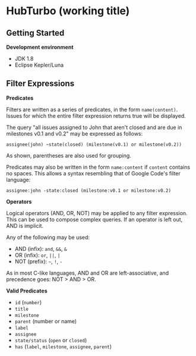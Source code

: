 # HubTurbo (working title)

## Getting Started

**Development environment**

- JDK 1.8
- Eclipse Kepler/Luna

## Filter Expressions

**Predicates**

Filters are written as a series of predicates, in the form `name(content)`. Issues for which the entire filter expression returns true will be displayed.

The query "all issues assigned to John that aren't closed and are due in milestones v0.1 and v0.2" may be expressed as follows:

```
assignee(john) ~state(closed) (milestone(v0.1) or milestone(v0.2))
```

As shown, parentheses are also used for grouping.

Predicates may also be written in the form `name:content` if `content` contains no spaces. This allows a syntax resembling that of Google Code's filter language:

```
assignee:john -state:closed (milestone:v0.1 or milestone:v0.2)
```

**Operators**

Logical operators (AND, OR, NOT) may be applied to any filter expression. This can be used to compose complex queries. If an operator is left out, AND is implicit.

Any of the following may be used:

- AND (infix): `and`, `&&`, `&`
- OR (infix): `or`, `||`, `|`
- NOT (prefix): `~`, `!`, `-`

As in most C-like languages, AND and OR are left-associative, and precedence goes: NOT > AND > OR.

**Valid Predicates**

- `id` (`number`)
- `title`
- `milestone`
- `parent` (number or name)
- `label`
- `assignee`
- `state/status` (`open` or `closed`)
- `has` (`label`, `milestone`, `assignee`, `parent`)
